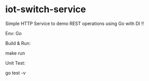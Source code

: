 # iot-switch-service
Simple HTTP Service to demo REST operations using Go with DI !!

Env: Go

Build & Run:

make run

Unit Test:

go test -v